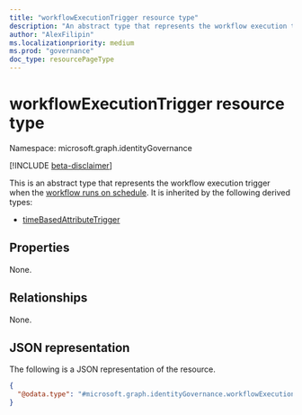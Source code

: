 ```yaml
---
title: "workflowExecutionTrigger resource type"
description: "An abstract type that represents the workflow execution trigger when the workflow runs on schedule."
author: "AlexFilipin"
ms.localizationpriority: medium
ms.prod: "governance"
doc_type: resourcePageType
---
```


# workflowExecutionTrigger resource type

Namespace: microsoft.graph.identityGovernance

[!INCLUDE [beta-disclaimer](../../includes/beta-disclaimer.md)]

This is an abstract type that represents the workflow execution trigger when the [workflow runs on schedule](../resources/identitygovernance-triggerandscopebasedconditions.md). It is inherited by the following derived types:
+ [timeBasedAttributeTrigger](../resources/identitygovernance-timebasedattributetrigger.md)

## Properties

None.

## Relationships

None.

## JSON representation

The following is a JSON representation of the resource.
<!-- {
  "blockType": "resource",
  "@odata.type": "microsoft.graph.identityGovernance.workflowExecutionTrigger"
}
-->
``` json
{
  "@odata.type": "#microsoft.graph.identityGovernance.workflowExecutionTrigger"
}
```
